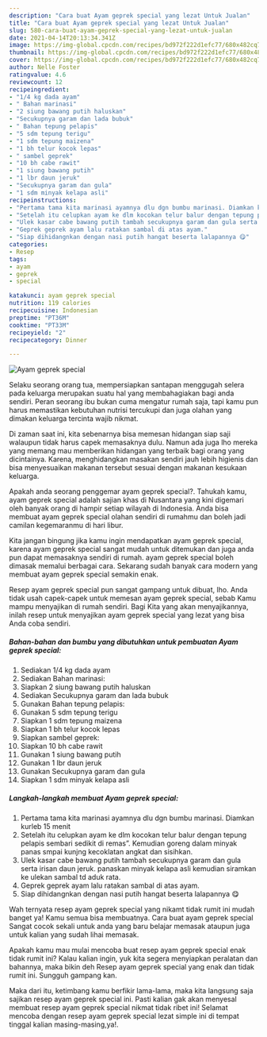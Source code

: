 ```yaml
---
description: "Cara buat Ayam geprek special yang lezat Untuk Jualan"
title: "Cara buat Ayam geprek special yang lezat Untuk Jualan"
slug: 580-cara-buat-ayam-geprek-special-yang-lezat-untuk-jualan
date: 2021-04-14T20:13:34.341Z
image: https://img-global.cpcdn.com/recipes/bd972f222d1efc77/680x482cq70/ayam-geprek-special-foto-resep-utama.jpg
thumbnail: https://img-global.cpcdn.com/recipes/bd972f222d1efc77/680x482cq70/ayam-geprek-special-foto-resep-utama.jpg
cover: https://img-global.cpcdn.com/recipes/bd972f222d1efc77/680x482cq70/ayam-geprek-special-foto-resep-utama.jpg
author: Nelle Foster
ratingvalue: 4.6
reviewcount: 12
recipeingredient:
- "1/4 kg dada ayam"
- " Bahan marinasi"
- "2 siung bawang putih haluskan"
- "Secukupnya garam dan lada bubuk"
- " Bahan tepung pelapis"
- "5 sdm tepung terigu"
- "1 sdm tepung maizena"
- "1 bh telur kocok lepas"
- " sambel geprek"
- "10 bh cabe rawit"
- "1 siung bawang putih"
- "1 lbr daun jeruk"
- "Secukupnya garam dan gula"
- "1 sdm minyak kelapa asli"
recipeinstructions:
- "Pertama tama kita marinasi ayamnya dlu dgn bumbu marinasi. Diamkan kurleb 15 menit"
- "Setelah itu celupkan ayam ke dlm kocokan telur balur dengan tepung pelapis sembari sedikit di remas”. Kemudian goreng dalam minyak panas smpai kunjng kecoklatan angkat dan sisihkan."
- "Ulek kasar cabe bawang putih tambah secukupnya garam dan gula serta irisan daun jeruk. panaskan minyak kelapa asli kemudian siramkan ke ulekan sambal td aduk rata."
- "Geprek geprek ayam lalu ratakan sambal di atas ayam."
- "Siap dihidangnkan dengan nasi putih hangat beserta lalapannya 😋"
categories:
- Resep
tags:
- ayam
- geprek
- special

katakunci: ayam geprek special 
nutrition: 119 calories
recipecuisine: Indonesian
preptime: "PT36M"
cooktime: "PT33M"
recipeyield: "2"
recipecategory: Dinner

---
```



![Ayam geprek special](https://img-global.cpcdn.com/recipes/bd972f222d1efc77/680x482cq70/ayam-geprek-special-foto-resep-utama.jpg)

Selaku seorang orang tua, mempersiapkan santapan menggugah selera pada keluarga merupakan suatu hal yang membahagiakan bagi anda sendiri. Peran seorang ibu bukan cuma mengatur rumah saja, tapi kamu pun harus memastikan kebutuhan nutrisi tercukupi dan juga olahan yang dimakan keluarga tercinta wajib nikmat.

Di zaman  saat ini, kita sebenarnya bisa memesan hidangan siap saji walaupun tidak harus capek memasaknya dulu. Namun ada juga lho mereka yang memang mau memberikan hidangan yang terbaik bagi orang yang dicintainya. Karena, menghidangkan masakan sendiri jauh lebih higienis dan bisa menyesuaikan makanan tersebut sesuai dengan makanan kesukaan keluarga. 



Apakah anda seorang penggemar ayam geprek special?. Tahukah kamu, ayam geprek special adalah sajian khas di Nusantara yang kini digemari oleh banyak orang di hampir setiap wilayah di Indonesia. Anda bisa membuat ayam geprek special olahan sendiri di rumahmu dan boleh jadi camilan kegemaranmu di hari libur.

Kita jangan bingung jika kamu ingin mendapatkan ayam geprek special, karena ayam geprek special sangat mudah untuk ditemukan dan juga anda pun dapat memasaknya sendiri di rumah. ayam geprek special boleh dimasak memalui berbagai cara. Sekarang sudah banyak cara modern yang membuat ayam geprek special semakin enak.

Resep ayam geprek special pun sangat gampang untuk dibuat, lho. Anda tidak usah capek-capek untuk memesan ayam geprek special, sebab Kamu mampu menyajikan di rumah sendiri. Bagi Kita yang akan menyajikannya, inilah resep untuk menyajikan ayam geprek special yang lezat yang bisa Anda coba sendiri.

<!--inarticleads1-->

##### Bahan-bahan dan bumbu yang dibutuhkan untuk pembuatan Ayam geprek special:

1. Sediakan 1/4 kg dada ayam
1. Sediakan  Bahan marinasi:
1. Siapkan 2 siung bawang putih haluskan
1. Sediakan Secukupnya garam dan lada bubuk
1. Gunakan  Bahan tepung pelapis:
1. Gunakan 5 sdm tepung terigu
1. Siapkan 1 sdm tepung maizena
1. Siapkan 1 bh telur kocok lepas
1. Siapkan  sambel geprek:
1. Siapkan 10 bh cabe rawit
1. Gunakan 1 siung bawang putih
1. Gunakan 1 lbr daun jeruk
1. Gunakan Secukupnya garam dan gula
1. Siapkan 1 sdm minyak kelapa asli




<!--inarticleads2-->

##### Langkah-langkah membuat Ayam geprek special:

1. Pertama tama kita marinasi ayamnya dlu dgn bumbu marinasi. Diamkan kurleb 15 menit
1. Setelah itu celupkan ayam ke dlm kocokan telur balur dengan tepung pelapis sembari sedikit di remas”. Kemudian goreng dalam minyak panas smpai kunjng kecoklatan angkat dan sisihkan.
1. Ulek kasar cabe bawang putih tambah secukupnya garam dan gula serta irisan daun jeruk. panaskan minyak kelapa asli kemudian siramkan ke ulekan sambal td aduk rata.
1. Geprek geprek ayam lalu ratakan sambal di atas ayam.
1. Siap dihidangnkan dengan nasi putih hangat beserta lalapannya 😋




Wah ternyata resep ayam geprek special yang nikamt tidak rumit ini mudah banget ya! Kamu semua bisa membuatnya. Cara buat ayam geprek special Sangat cocok sekali untuk anda yang baru belajar memasak ataupun juga untuk kalian yang sudah lihai memasak.

Apakah kamu mau mulai mencoba buat resep ayam geprek special enak tidak rumit ini? Kalau kalian ingin, yuk kita segera menyiapkan peralatan dan bahannya, maka bikin deh Resep ayam geprek special yang enak dan tidak rumit ini. Sungguh gampang kan. 

Maka dari itu, ketimbang kamu berfikir lama-lama, maka kita langsung saja sajikan resep ayam geprek special ini. Pasti kalian gak akan menyesal membuat resep ayam geprek special nikmat tidak ribet ini! Selamat mencoba dengan resep ayam geprek special lezat simple ini di tempat tinggal kalian masing-masing,ya!.


